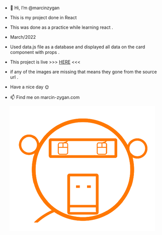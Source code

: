 - 👋 Hi, I’m @marcinzygan 

- This is my project done in React 
- This was done as a practice while learning react . 
- March/2022
- Used data.js file as a database and displayed all data on the card component with props . 
- This project is live  >>> <a href="https://mz-react-travel-journal.netlify.app" >HERE</a> <<<
- if any of the images are missing that means they gone from the source url . 
- Have a nice day 🌞


- 📫 Find me on marcin-zygan.com
<p align= "center">
  <img src= "https://github.com/marcinzygan/marcinzygan/blob/main/monkey.png" >
</p>
